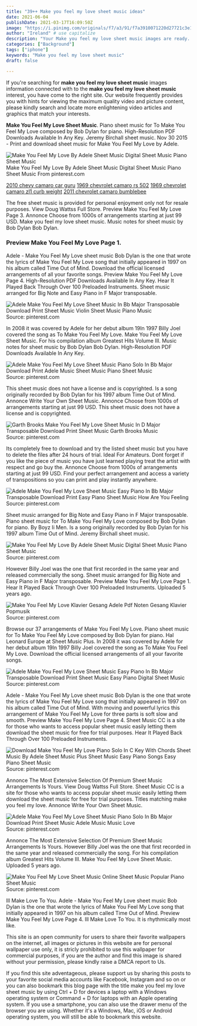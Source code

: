 ```yaml
---
title: "39++ Make you feel my love sheet music ideas"
date: 2021-06-04
publishDate: 2021-03-17T16:09:50Z
image: "https://i.pinimg.com/originals/f7/a3/91/f7a3910071220d27721c3e1839f2e755.png"
author: "Ireland" # use capitalize
description: "Your Make you feel my love sheet music images are ready. Make you feel my love sheet music are a topic that is being searched for and liked by netizens now. You can Find and Download the Make you feel my love sheet music files here. Find and Download all free vectors."
categories: ["Background"]
tags: ["iphone"]
keywords: "Make you feel my love sheet music"
draft: false

---
```


If you're searching for **make you feel my love sheet music** images information connected with to the **make you feel my love sheet music** interest, you have come to the right  site.  Our website frequently  provides you with  hints  for viewing  the maximum  quality video and picture  content, please kindly search and locate more enlightening video articles and graphics  that match your interests.

**Make You Feel My Love Sheet Music**. Piano sheet music for To Make You Feel My Love composed by Bob Dylan for piano. High-Resolution PDF Downloads Available In Any Key. Jeremy Birchall sheet music. Nov 30 2015 - Print and download sheet music for Make You Feel My Love by Adele.

![Make You Feel My Love By Adele Sheet Music Digital Sheet Music Piano Sheet Music](https://i.pinimg.com/originals/58/80/dc/5880dc60560b87abc3917d6ab15ebd8b.png "Make You Feel My Love By Adele Sheet Music Digital Sheet Music Piano Sheet Music")
Make You Feel My Love By Adele Sheet Music Digital Sheet Music Piano Sheet Music From pinterest.com

[2010 chevy camaro car guru](/2010-chevy-camaro-car-guru/)
[1969 chevrolet camaro rs 502](/1969-chevrolet-camaro-rs-502/)
[1969 chevrolet camaro zl1 curb weight](/1969-chevrolet-camaro-zl1-curb-weight/)
[2011 chevrolet camaro bumblebee](/2011-chevrolet-camaro-bumblebee/)

The free sheet music is provided for personal enjoyment only not for resale purposes. View Doug Wattss Full Store. Preview Make You Feel My Love Page 3. Annonce Choose from 1000s of arrangements starting at just 99 USD. Make you feel my love sheet music. Music notes for sheet music by Bob Dylan Bob Dylan.

### Preview Make You Feel My Love Page 1.

Adele - Make You Feel My Love sheet music Bob Dylan is the one that wrote the lyrics of Make You Feel My Love song that initially appeared in 1997 on his album called Time Out of Mind. Download the official licensed arrangements of all your favorite songs. Preview Make You Feel My Love Page 4. High-Resolution PDF Downloads Available In Any Key. Hear It Played Back Through Over 100 Preloaded Instruments. Sheet music arranged for Big Note and Easy Piano in F Major transposable.


![Adele Make You Feel My Love Sheet Music In Bb Major Transposable Download Print Sheet Music Violin Sheet Music Piano Music](https://i.pinimg.com/originals/27/0b/b0/270bb0582004fe588fa4215e8187d5cd.gif "Adele Make You Feel My Love Sheet Music In Bb Major Transposable Download Print Sheet Music Violin Sheet Music Piano Music")
Source: pinterest.com

In 2008 it was covered by Adele for her debut album 19In 1997 Billy Joel covered the song as To Make You Feel My Love. Make You Feel My Love Sheet Music. For his compilation album Greatest Hits Volume III. Music notes for sheet music by Bob Dylan Bob Dylan. High-Resolution PDF Downloads Available In Any Key.

![Adele Make You Feel My Love Sheet Music Piano Solo In Bb Major Download Print Adele Music Sheet Music Piano Sheet Music](https://i.pinimg.com/originals/31/bf/b9/31bfb9a00489518a95adcbf17977d01a.gif "Adele Make You Feel My Love Sheet Music Piano Solo In Bb Major Download Print Adele Music Sheet Music Piano Sheet Music")
Source: pinterest.com

This sheet music does not have a license and is copyrighted. Is a song originally recorded by Bob Dylan for his 1997 album Time Out of Mind. Annonce Write Your Own Sheet Music. Annonce Choose from 1000s of arrangements starting at just 99 USD. This sheet music does not have a license and is copyrighted.

![Garth Brooks Make You Feel My Love Sheet Music In D Major Transposable Download Print Sheet Music Garth Brooks Music](https://i.pinimg.com/originals/a9/a7/73/a9a7732c4b9a6fcaa946c6abc39a5c6f.gif "Garth Brooks Make You Feel My Love Sheet Music In D Major Transposable Download Print Sheet Music Garth Brooks Music")
Source: pinterest.com

Its completely free to download and try the listed sheet music but you have to delete the files after 24 hours of trial. Ideal For Amateurs. Dont forget if you like the piece of music you have just learned playing treat the artist with respect and go buy the. Annonce Choose from 1000s of arrangements starting at just 99 USD. Find your perfect arrangement and access a variety of transpositions so you can print and play instantly anywhere.

![Adele Make You Feel My Love Sheet Music Easy Piano In Bb Major Transposable Download Print Easy Piano Sheet Music How Are You Feeling](https://i.pinimg.com/originals/35/ac/0d/35ac0dbe126d563ae6ee6e83f71a84a5.gif "Adele Make You Feel My Love Sheet Music Easy Piano In Bb Major Transposable Download Print Easy Piano Sheet Music How Are You Feeling")
Source: pinterest.com

Sheet music arranged for Big Note and Easy Piano in F Major transposable. Piano sheet music for To Make You Feel My Love composed by Bob Dylan for piano. By Boyz Ii Men. Is a song originally recorded by Bob Dylan for his 1997 album Time Out of Mind. Jeremy Birchall sheet music.

![Make You Feel My Love By Adele Sheet Music Digital Sheet Music Piano Sheet Music](https://i.pinimg.com/originals/58/80/dc/5880dc60560b87abc3917d6ab15ebd8b.png "Make You Feel My Love By Adele Sheet Music Digital Sheet Music Piano Sheet Music")
Source: pinterest.com

However Billy Joel was the one that first recorded in the same year and released commercially the song. Sheet music arranged for Big Note and Easy Piano in F Major transposable. Preview Make You Feel My Love Page 1. Hear It Played Back Through Over 100 Preloaded Instruments. Uploaded 5 years ago.

![Make You Feel My Love Klavier Gesang Adele Pdf Noten Gesang Klavier Popmusik](https://i.pinimg.com/originals/c1/27/87/c127879f40da744aee1b71fd17b44d19.png "Make You Feel My Love Klavier Gesang Adele Pdf Noten Gesang Klavier Popmusik")
Source: pinterest.com

Browse our 37 arrangements of Make You Feel My Love. Piano sheet music for To Make You Feel My Love composed by Bob Dylan for piano. Hal Leonard Europe at Sheet Music Plus. In 2008 it was covered by Adele for her debut album 19In 1997 Billy Joel covered the song as To Make You Feel My Love. Download the official licensed arrangements of all your favorite songs.

![Adele Make You Feel My Love Sheet Music Easy Piano In Bb Major Transposable Download Print Sheet Music Easy Piano Digital Sheet Music](https://i.pinimg.com/originals/c0/26/90/c02690af5451b34eed26f086a06ebf3d.gif "Adele Make You Feel My Love Sheet Music Easy Piano In Bb Major Transposable Download Print Sheet Music Easy Piano Digital Sheet Music")
Source: pinterest.com

Adele - Make You Feel My Love sheet music Bob Dylan is the one that wrote the lyrics of Make You Feel My Love song that initially appeared in 1997 on his album called Time Out of Mind. With moving and powerful lyrics this arrangement of Make You Feel My Love for three parts is soft slow and smooth. Preview Make You Feel My Love Page 4. Sheet Music CC is a site for those who wants to access popular sheet music easily letting them download the sheet music for free for trial purposes. Hear It Played Back Through Over 100 Preloaded Instruments.

![Download Make You Feel My Love Piano Solo In C Key With Chords Sheet Music By Adele Sheet Music Plus Sheet Music Easy Piano Songs Easy Piano Sheet Music](https://i.pinimg.com/originals/73/4d/b8/734db897f7082faffa2b403ee8af87ea.png "Download Make You Feel My Love Piano Solo In C Key With Chords Sheet Music By Adele Sheet Music Plus Sheet Music Easy Piano Songs Easy Piano Sheet Music")
Source: pinterest.com

Annonce The Most Extensive Selection Of Premium Sheet Music Arrangements Is Yours. View Doug Wattss Full Store. Sheet Music CC is a site for those who wants to access popular sheet music easily letting them download the sheet music for free for trial purposes. Titles matching make you feel my love. Annonce Write Your Own Sheet Music.

![Adele Make You Feel My Love Sheet Music Piano Solo In Bb Major Download Print Sheet Music Adele Music Music Love](https://i.pinimg.com/originals/72/c6/44/72c6449a3ed5faca39b8ddd9c8c54217.gif "Adele Make You Feel My Love Sheet Music Piano Solo In Bb Major Download Print Sheet Music Adele Music Music Love")
Source: pinterest.com

Annonce The Most Extensive Selection Of Premium Sheet Music Arrangements Is Yours. However Billy Joel was the one that first recorded in the same year and released commercially the song. For his compilation album Greatest Hits Volume III. Make You Feel My Love Sheet Music. Uploaded 5 years ago.

![Make You Feel My Love Sheet Music Online Sheet Music Popular Piano Sheet Music](https://i.pinimg.com/originals/f7/a3/91/f7a3910071220d27721c3e1839f2e755.png "Make You Feel My Love Sheet Music Online Sheet Music Popular Piano Sheet Music")
Source: pinterest.com

Ill Make Love To You. Adele - Make You Feel My Love sheet music Bob Dylan is the one that wrote the lyrics of Make You Feel My Love song that initially appeared in 1997 on his album called Time Out of Mind. Preview Make You Feel My Love Page 4. Ill Make Love To You. It is rhythmically most like.

This site is an open community for users to share their favorite wallpapers on the internet, all images or pictures in this website are for personal wallpaper use only, it is stricly prohibited to use this wallpaper for commercial purposes, if you are the author and find this image is shared without your permission, please kindly raise a DMCA report to Us.

If you find this site adventageous, please support us by sharing this posts to your favorite social media accounts like Facebook, Instagram and so on or you can also bookmark this blog page with the title make you feel my love sheet music by using Ctrl + D for devices a laptop with a Windows operating system or Command + D for laptops with an Apple operating system. If you use a smartphone, you can also use the drawer menu of the browser you are using. Whether it's a Windows, Mac, iOS or Android operating system, you will still be able to bookmark this website.
